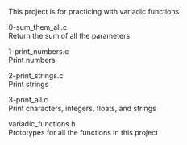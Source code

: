 This project is for practicing with variadic functions

0-sum_them_all.c<br>
Return the sum of all the parameters

1-print_numbers.c<br>
Print numbers

2-print_strings.c<br>
Print strings

3-print_all.c<br>
Print characters, integers, floats, and strings

variadic_functions.h<br>
Prototypes for all the functions in this project
